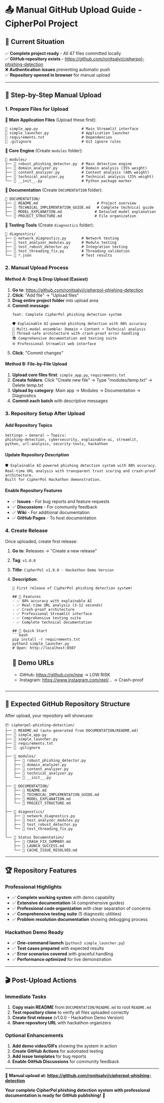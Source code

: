 # 📤 Manual GitHub Upload Guide - CipherPol Project

## 🎯 **Current Situation**

✅ **Complete project ready** - All 47 files committed locally  
✅ **GitHub repository exists** - https://github.com/ronitsalvi/cipherpol-phishing-detection  
❌ **Authentication issues** preventing automatic push  
✅ **Repository opened in browser** for manual upload

---

## 🚀 **Step-by-Step Manual Upload**

### **1. Prepare Files for Upload**

**📁 Main Application Files** (Upload these first):
```
📄 simple_app.py                    # Main Streamlit interface
📄 simple_launcher.py               # Application launcher
📄 requirements.txt                 # Dependencies
📄 .gitignore                       # Git ignore rules
```

**📁 Core Engine** (Create `modules` folder):
```
📁 modules/
├── 📄 robust_phishing_detector.py  # Main detection engine
├── 📄 domain_analyzer.py           # Domain analysis (35% weight)
├── 📄 content_analyzer.py          # Content analysis (40% weight)
├── 📄 technical_analyzer.py        # Technical analysis (25% weight)
└── 📄 __init__.py                  # Python package marker
```

**📁 Documentation** (Create `DOCUMENTATION` folder):
```
📁 DOCUMENTATION/
├── 📄 README.md                           # Project overview
├── 📄 TECHNICAL_IMPLEMENTATION_GUIDE.md   # Complete technical guide
├── 📄 MODEL_EXPLANATION.md               # Detailed model explanation
└── 📄 PROJECT_STRUCTURE.md               # File organization
```

**📁 Testing Tools** (Create `diagnostics` folder):
```
📁 diagnostics/
├── 📄 network_diagnostics.py       # Network testing
├── 📄 test_analyzer_modules.py     # Module testing
├── 📄 test_robust_detector.py      # Integration testing
├── 📄 test_threading_fix.py        # Threading validation
└── 📄 *.json                       # Test results
```

### **2. Manual Upload Process**

#### **Method A: Drag & Drop Upload (Easiest)**
1. **Go to**: https://github.com/ronitsalvi/cipherpol-phishing-detection
2. **Click**: "Add file" → "Upload files"
3. **Drag entire project folder** into upload area
4. **Commit message**: 
   ```
   feat: Complete CipherPol phishing detection system

   🛡️ Explainable AI-powered phishing detection with 80% accuracy
   🧠 Multi-modal ensemble: Domain + Content + Technical analysis
   🔧 Thread-safe architecture with crash-proof error handling
   📚 Comprehensive documentation and testing suite
   🌐 Professional Streamlit web interface
   ```
5. **Click**: "Commit changes"

#### **Method B: File-by-File Upload**
1. **Upload core files first**: `simple_app.py`, `requirements.txt`
2. **Create folders**: Click "Create new file" → Type "modules/temp.txt" → Delete temp.txt
3. **Upload by category**: Main app → Modules → Documentation → Diagnostics
4. **Commit each batch** with descriptive messages

### **3. Repository Setup After Upload**

#### **Add Repository Topics**
```
Settings → General → Topics:
phishing-detection, cybersecurity, explainable-ai, streamlit, 
python, url-analysis, security-tools, hackathon
```

#### **Update Repository Description**
```
🛡️ Explainable AI-powered phishing detection system with 80% accuracy. 
Real-time URL analysis with transparent trust scoring and crash-proof architecture. 
Built for CipherPol Hackathon demonstration.
```

#### **Enable Repository Features**
- ✅ **Issues** - For bug reports and feature requests
- ✅ **Discussions** - For community feedback
- ✅ **Wiki** - For additional documentation
- ✅ **GitHub Pages** - To host documentation

### **4. Create Release**

Once uploaded, create first release:
1. **Go to**: Releases → "Create a new release"
2. **Tag**: `v1.0.0`
3. **Title**: `CipherPol v1.0.0 - Hackathon Demo Version`
4. **Description**:
   ```
   🎉 First release of CipherPol phishing detection system!

   ## 🎯 Features
   - ✅ 80% accuracy with explainable AI
   - ✅ Real-time URL analysis (3-12 seconds)
   - ✅ Crash-proof architecture 
   - ✅ Professional Streamlit interface
   - ✅ Comprehensive testing suite
   - ✅ Complete technical documentation

   ## 🚀 Quick Start
   ```bash
   pip install -r requirements.txt
   python3 simple_launcher.py
   # Open: http://localhost:8507
   ```

   ## 🧪 Demo URLs
   - GitHub: https://github.com/new → LOW RISK
   - Instagram: https://www.instagram.com/reel/... → Crash-proof
   ```

---

## 🎯 **Expected GitHub Repository Structure**

After upload, your repository will showcase:

```
📦 cipherpol-phishing-detection/
├── 📄 README.md (auto-generated from DOCUMENTATION/README.md)
├── 📄 simple_app.py
├── 📄 simple_launcher.py  
├── 📄 requirements.txt
├── 📄 .gitignore
│
├── 📁 modules/
│   ├── 📄 robust_phishing_detector.py
│   ├── 📄 domain_analyzer.py
│   ├── 📄 content_analyzer.py
│   ├── 📄 technical_analyzer.py
│   └── 📄 __init__.py
│
├── 📁 DOCUMENTATION/
│   ├── 📄 README.md
│   ├── 📄 TECHNICAL_IMPLEMENTATION_GUIDE.md
│   ├── 📄 MODEL_EXPLANATION.md
│   └── 📄 PROJECT_STRUCTURE.md
│
├── 📁 diagnostics/
│   ├── 📄 network_diagnostics.py
│   ├── 📄 test_analyzer_modules.py
│   ├── 📄 test_robust_detector.py
│   └── 📄 test_threading_fix.py
│
└── 📁 Status Documentation/
    ├── 📄 CRASH_FIX_SUMMARY.md
    ├── 📄 LAUNCH_SUCCESS.md
    └── 📄 CACHE_ISSUE_RESOLVED.md
```

---

## 🏆 **Repository Features**

### **Professional Highlights**
- ✅ **Complete working system** with demo capability
- ✅ **Extensive documentation** (4 comprehensive guides)
- ✅ **Professional code organization** with clear separation of concerns
- ✅ **Comprehensive testing suite** (5 diagnostic utilities)
- ✅ **Problem resolution documentation** showing debugging process

### **Hackathon Demo Ready**
- ✅ **One-command launch** (`python3 simple_launcher.py`)
- ✅ **Test cases prepared** with expected results
- ✅ **Error scenarios covered** with graceful handling
- ✅ **Performance optimized** for live demonstration

---

## 🎬 **Post-Upload Actions**

### **Immediate Tasks**
1. **Copy main README** from `DOCUMENTATION/README.md` to root `README.md`
2. **Test repository clone** to verify all files uploaded correctly
3. **Create first release** (v1.0.0 - Hackathon Demo Version)
4. **Share repository URL** with hackathon organizers

### **Optional Enhancements**
1. **Add demo video/GIFs** showing the system in action
2. **Create GitHub Actions** for automated testing
3. **Add issue templates** for bug reports
4. **Enable GitHub Discussions** for community feedback

---

**🚀 Manual upload at: https://github.com/ronitsalvi/cipherpol-phishing-detection**

**Your complete CipherPol phishing detection system with professional documentation is ready for GitHub publishing!** 🎉